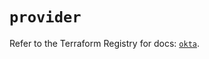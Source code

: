 # `provider`

Refer to the Terraform Registry for docs: [`okta`](https://registry.terraform.io/providers/okta/okta/4.20.0/docs).
